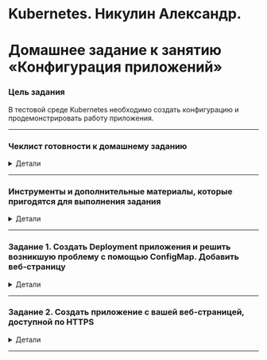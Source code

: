 # Kubernetes. Никулин Александр.
# Домашнее задание к занятию «Конфигурация приложений»

### Цель задания

В тестовой среде Kubernetes необходимо создать конфигурацию и продемонстрировать работу приложения.

------

### Чеклист готовности к домашнему заданию
<details>
  <summary>Детали</summary>

	1. Установленное K8s-решение (например, MicroK8s).
	2. Установленный локальный kubectl.
	3. Редактор YAML-файлов с подключённым GitHub-репозиторием.
</details>

------

### Инструменты и дополнительные материалы, которые пригодятся для выполнения задания
<details>
  <summary>Детали</summary>

  1. [Описание](https://kubernetes.io/docs/concepts/configuration/secret/) Secret.
  2. [Описание](https://kubernetes.io/docs/concepts/configuration/configmap/) ConfigMap.
  3. [Описание](https://github.com/wbitt/Network-MultiTool) Multitool.
</details>

------

### Задание 1. Создать Deployment приложения и решить возникшую проблему с помощью ConfigMap. Добавить веб-страницу
<details>
  <summary>Детали</summary>

  1. Создать Deployment приложения, состоящего из контейнеров nginx и multitool.
      > [Манифест](src/nginx.deployment.yaml) \
      > ![alt text](images/image100.png) \
      > Собственно так и не понял какая там должна была быть проблема, ибо во всех предыдущих случаях мы разделяли порты. \
  2. Решить возникшую проблему с помощью ConfigMap.
      > ну предположил сразу, что надо вынести все порты в конфигмапы, что и сделал: \
      > [Манифест конфигмаппа](src/nginx.configmap.yaml) \
      > ![alt text](images/image98.png) \
      > ![alt text](images/image97.png) \
      > ![alt text](images/image99.png) \
      > По итогу всё поднялось... тайм ту чекинг
  3. Продемонстрировать, что pod стартовал и оба конейнера работают.
      > ![alt text](images/image96.png) \
  4. Сделать простую веб-страницу и подключить её к Nginx с помощью ConfigMap. Подключить Service и показать вывод curl или в браузере.
      > Секция тоже сразу была настроена \
      > [Манифест конфигмаппа](src/nginx.configmap.yaml) \
      > ![alt text](images/image90.png) \
      > ![alt text](images/image89.png)
  5. Предоставить манифесты, а также скриншоты или вывод необходимых команд.
      > Собственно всё сразу сделал \
      > ![alt text](images/image96.png) \
</details>

------

### Задание 2. Создать приложение с вашей веб-страницей, доступной по HTTPS 
<details>
  <summary>Детали</summary>

  1. Создать Deployment приложения, состоящего из Nginx.
      > [Манифест деплоймента](src/nginx-app.deployment.yaml)
  2. Создать собственную веб-страницу и подключить её как ConfigMap к приложению.
      > [Манифест конфигмэппа](src/nginx-app.configmap.yaml)
  3. Выпустить самоподписной сертификат SSL. Создать Secret для использования сертификата.
      > ![alt text](images/image94.png) \
      > [Манифест секретов](src/nginx-app.secrets.yaml) \
      > ![alt text](images/image93.png) \
      > ![alt text](images/image83.png)
  4. Создать Ingress и необходимый Service, подключить к нему SSL в вид. Продемонстировать доступ к приложению по HTTPS. 
      > [Манифест ингресса](src/nginx-app.ingress.yaml) \
      > [Манифест сервиса](src/nginx-app.svc.yaml) \
      > ![alt text](images/image91.png) \
      > ![alt text](images/image92.png) \
      > запустил всё
      > ![alt text](images/image88.png)
  5. Предоставить манифесты, а также скриншоты или вывод необходимых команд.
      > проверяю выданные серты. домен конечно выдуманный и прописанный в etc конфигах на нужный урл. 
      > ![alt text](images/image86.png) \
      > ![alt text](images/image85.png) \
      > ![alt text](images/image84.png)
</details>

------
